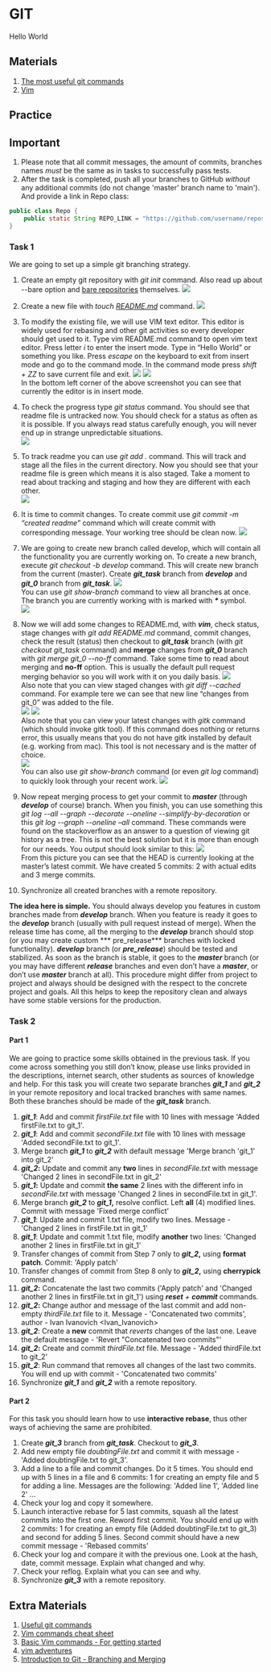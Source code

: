 # GIT
Hello World
## Materials

1. [The most useful git commands](https://orga.cat/posts/most-useful-git-commands)
2. [Vim](https://docs.oracle.com/cd/E19683-01/806-7612/editorvi-5/index.html)

## Practice

## Important

1. Please note that all commit messages, the amount of commits, branches names *must* be the same as in tasks to successfully pass tests.
2. After the task is completed, push all your branches to GitHub *without* any additional commits (do not change 'master' branch name to 'main').
   And provide a link in Repo class:

```java
public class Repo {
    public static String REPO_LINK = "https://github.com/username/reposotoryName";
}
```

### Task 1

We are going to set up a simple git branching strategy.

1. Create an empty git repository with *<span class="underline">git init</span>* command. Also read up about --bare option
   and [bare repositories](https://www.saintsjd.com/2011/01/what-is-a-bare-git-repository/) themselves.
   ![](media/image1.png)

2. Create a new file with *<span class="underline">touch [README.md](https://www.geeksforgeeks.org/what-is-readme-md-file/) </span>* command.
   ![](media/image2.png)

3. To modify the existing file, we will use VIM text editor. This editor is widely used for rebasing and other git activities so every developer should get used to it. Type vim
   README.md command to open vim text editor. Press letter *<span class="underline">i</span>* to enter the insert mode. Type in “Hello World” or something you like.
   Press *<span class="underline">escape</span>* on the keyboard to exit from insert mode and go to the command mode. In the command mode press *<span class="underline">shift +
   ZZ</span>* to save current file and exit.
   ![](media/image3.png)
   ![](media/image4.png)\
   In the bottom left corner of the above screenshot you can see that currently the editor is in insert mode.

4. To check the progress type *<span class="underline">git status</span>* command. You should see that readme file is untracked now. You should check for a status as often as it is
   possible. If you always read status carefully enough, you will never end up in strange unpredictable situations.\
   ![](media/image5.png)

5. To track readme you can use *<span class="underline">git add .</span>* command. This will track and stage all the files in the current directory. Now you should see that your
   readme file is green which means it is also staged. Take a moment to read about tracking and staging and how they are different with each other.\
   ![](media/image6.png)

6. It is time to commit changes. To create commit use *<span class="underline">git commit -m “created readme”</span>* command which will create commit with corresponding message.
   Your working tree should be clean now.
   ![](media/image7.png)

7. We are going to create new branch called develop, which will contain all the functionality you are currently working on. To create a new branch,
   execute *<span class="underline">git checkout -b develop</span>* command. This will create new branch from the current (master). Create ***git\_task*** branch from ***develop***
   and ***git\_0*** branch from ***git\_task***.
   ![](media/image8.png)\
   You can use *<span class="underline">git show-branch</span>* command to view all branches at once. The branch you are currently working with is marked with ***\**** symbol.\
   ![](media/image9.png)

8. Now we will add some changes to README.md, with ***vim***, check status, stage changes with *<span class="underline">git add README.md</span>* command, commit changes, check the
   result (status) then checkout to ***git\_task*** branch (with *<span class="underline">git checkout git\_task</span>* command) and **merge** changes from ***git\_0*** branch
   with *<span class="underline">git merge git\_0 --no-ff</span>* command. Take some time to read about merging and **no-ff** option. <span class="underline">This is usually the
   default pull request merging behavior so you will work with it on you daily basis</span>.
   ![](media/image10.png)\
   Also note that you can view staged changes with *<span class="underline">git diff --cached</span>* command. For example tere we can see that new line “changes from git\_0” was
   added to the file.\
   ![](media/image11.png)
   ![](media/image12.png)\
   Also note that you can view your latest changes with *<span class="underline">gitk</span>* command (which should invoke gitk tool). If this command does nothing or returns
   error, this usually means that you do not have gitk installed by default (e.g. working from mac). This tool is not necessary and is the matter of choice.\
   ![](media/image13.png)\
   You can also use *<span class="underline">git show-branch</span>* command (or even *<span class="underline">git log</span>* command) to quickly look through your recent work.
   ![](media/image14.png)

9. Now repeat merging process to get your commit to ***master*** (through ***develop*** of course) branch. When you finish, you can use something this *<span class="underline">git
   log --all --graph --decorate --oneline --simplify-by-decoration</span>* or this *<span class="underline">git log --graph --oneline –all</span>* command. These commands were
   found on the stackoverflow as an answer to a question of viewing git history as a tree. This is not the best solution but it is more than enough for our needs. You output should
   look similar to this:
   ![](media/image15.png)\
   From this picture you can see that the HEAD is currently looking at the master’s latest commit. We have created 5 commits: 2 with actual edits and 3 merge commits.
10. Synchronize all created branches with a remote repository. 

**The idea here is simple.** You should always develop you features in custom branches made from ***develop*** branch. When you feature is ready it goes to the ***develop***
branch (usually with pull request instead of merge). When the release time has come, all the merging to the ***develop*** branch should stop (or you may create custom ***
pre\_release*** branches with locked functionality). ***develop*** branch (or ***pre\_release***) should be tested and stabilized. As soon as the branch is stable, it goes to
the ***master*** branch (or you may have different ***release*** branches and even don’t have a ***master***, or don’t use ***master*** branch at all). This procedure might differ
from project to project and always <span class="underline">should be designed with the respect to the concrete project and goals</span>. All this helps to keep the repository clean
and always have some stable versions for the production.

### Task 2

#### Part 1

We are going to practice some skills obtained in the previous task. If you come across something you still don’t know, please use links provided in the descriptions, internet
search, other students as sources of knowledge and help.
For this task you will create two separate branches ***git\_1*** and ***git\_2*** in your remote repository and local <span class="underline">tracked</span> branches with same
names. Both these branches should be made of the ***git\_task*** branch.

1. ***git\_1***: Add and commit *firstFile.txt* file with 10 lines with message 'Added firstFile.txt to git_1'.
2. ***git\_1***: Add and commit *secondFile.txt* file with 10 lines with message 'Added secondFile.txt to git_1'.
3. Merge branch ***git\_1*** to ***git\_2*** with default message 'Merge branch 'git_1' into git_2'
4. ***git\_2*:** Update and commit any **two** lines in *secondFile.txt* with message 'Changed 2 lines in secondFile.txt in git_2'
5. ***git\_1*:** Update and commit **the same** 2 lines with the different info in *secondFile.txt* with message 'Changed 2 lines in secondFile.txt in git_1'.
6. Merge branch ***git\_2*** to ***git\_1*,** resolve conflict. Left **all** (4) modified lines. Commit with message 'Fixed merge conflict'
7. ***git\_1***: Update and commit 1.txt file, modify two lines. Message - 'Changed 2 lines in firstFile.txt in git_1'
8. ***git\_1***: Update and commit 1.txt file, modify **another** two lines: 'Changed another 2 lines in firstFile.txt in git_1'
9. Transfer changes of commit from <span class="underline">Step 7 only</span> to ***git\_2*,** using **format patch**. Commit: 'Apply patch'
10. Transfer changes of commit from <span class="underline">Step 8 only</span> to ***git\_2*,** using **cherrypick** command.
11. ***git\_2*:** Concatenate the last two commits ('Apply patch' and 'Changed another 2 lines in firstFile.txt in git_1') using ***reset** + **commit*** commands. 
12. ***git\_2*:** Change author and message of the last commit and add non-empty *thirdFile.txt* file to it. Message - 'Concatenated two commits', author - Ivan Ivanovich <Ivan_Ivanovich>
13. ***git\_2***: Create a **new** commit that *reverts* changes of the last one. Leave the default message - 'Revert "Concatenated two commits"'
14. ***git\_2*:** Create and commit *thirdFile.txt* file. Message - 'Added thirdFile.txt to git_2'
15. ***git\_2***: Run command that removes all changes of the last two commits. You will end up with commit - 'Concatenated two commits' 
16. Synchronize ***git\_1*** and ***git\_2*** with a remote repository.

#### Part 2

For this task you should learn how to use **interactive rebase**, thus other ways of achieving the same are prohibited.

1. Create ***git\_3*** branch from ***git\_task***. Checkout to ***git\_3***.
2. Add new empty file *doubtingFile.txt* and commit it with message - 'Added doubtingFile.txt to git_3'.
3. Add a line to a file and commit changes. Do it 5 times. You should end up with 5 lines in a file and 6 commits: 1 for creating an empty file and 5 for adding a line. Messages are the following: 'Added line 1', 'Added line 2' ...
4. Check your log and copy it somewhere.
5. Launch interactive rebase for 5 last commits, squash all the latest commits into the first one. Reword first commit. You should end up with 2 commits: 1 for creating an empty
   file (Added doubtingFile.txt to git_3) and second for adding 5 lines. Second commit should have a new commit message - 'Rebased commits'
6. Check your log and compare it with the previous one. Look at the hash, date, commit message. Explain what changed and why.
7. Check your reflog. Explain what you can see and why.
8. Synchronize ***git\_3*** with a remote repository.

## Extra Materials

1. [Useful git commands](https://davidwalsh.name/git-commands)
2. [Vim commands cheat sheet](https://www.fprintf.net/vimCheatSheet.html)
3. [Basic Vim commands - For getting started](https://coderwall.com/p/adv71w/basic-vim-commands-for-getting-started)
4. [vim adventures](https://vim-adventures.com/)
5. [Introduction to Git - Branching and Merging](https://www.youtube.com/watch?v=FyAAIHHClqI)
